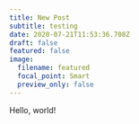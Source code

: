 ```yaml
---
title: New Post
subtitle: testing
date: 2020-07-21T11:53:36.708Z
draft: false
featured: false
image:
  filename: featured
  focal_point: Smart
  preview_only: false
---
```

Hello, world!